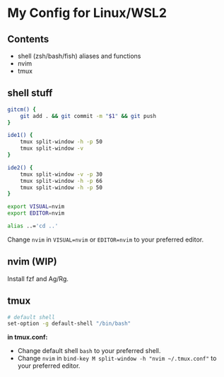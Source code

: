 # My Config for Linux/WSL2

## Contents

- shell (zsh/bash/fish) aliases and functions
- nvim
- tmux

## shell stuff

```sh
gitcm() {
    git add . && git commit -m "$1" && git push
}

ide1() {
    tmux split-window -h -p 50
    tmux split-window -v
}

ide2() {
    tmux split-window -v -p 30
    tmux split-window -h -p 66
    tmux split-window -h -p 50
}

export VISUAL=nvim
export EDITOR=nvim

alias ..='cd ..'
```

Change `nvim` in `VISUAL=nvim` or `EDITOR=nvim` to your preferred editor.

## nvim (WIP)

Install fzf and Ag/Rg.

## tmux

```sh
# default shell
set-option -g default-shell "/bin/bash"
```

**in tmux.conf:**

- Change default shell `bash` to your preferred shell.
- Change `nvim` in `bind-key M split-window -h "nvim ~/.tmux.conf"` to your preferred editor.
